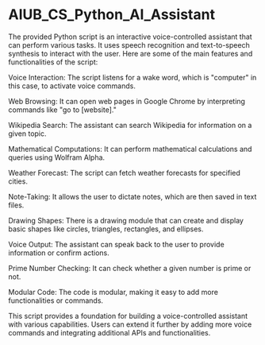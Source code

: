 # AIUB_CS_Python_AI_Assistant
The provided Python script is an interactive voice-controlled assistant that can perform various tasks. It uses speech recognition and text-to-speech synthesis to interact with the user. Here are some of the main features and functionalities of the script:

Voice Interaction: The script listens for a wake word, which is "computer" in this case, to activate voice commands.

Web Browsing: It can open web pages in Google Chrome by interpreting commands like "go to [website]."

Wikipedia Search: The assistant can search Wikipedia for information on a given topic.

Mathematical Computations: It can perform mathematical calculations and queries using Wolfram Alpha.

Weather Forecast: The script can fetch weather forecasts for specified cities.

Note-Taking: It allows the user to dictate notes, which are then saved in text files.

Drawing Shapes: There is a drawing module that can create and display basic shapes like circles, triangles, rectangles, and ellipses.

Voice Output: The assistant can speak back to the user to provide information or confirm actions.

Prime Number Checking: It can check whether a given number is prime or not.

Modular Code: The code is modular, making it easy to add more functionalities or commands.

This script provides a foundation for building a voice-controlled assistant with various capabilities. Users can extend it further by adding more voice commands and integrating additional APIs and functionalities.





